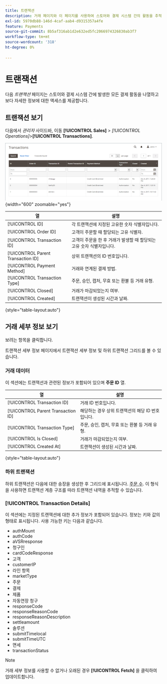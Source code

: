 ```yaml
---
title: 트랜잭션
description: 거래 페이지와 이 페이지를 사용하여 스토어와 결제 시스템 간의 활동을 추적하는 방법에 대해 알아봅니다.
exl-id: 5970db88-146d-4caf-aab4-d9315357a4fe
feature: Payments
source-git-commit: 8b5af316ab1d2e632ed5fc2066974326830ab3f7
workflow-type: tm+mt
source-wordcount: '318'
ht-degree: 0%

---
```


# 트랜잭션

다음 _트랜잭션_ 페이지는 스토어와 결제 시스템 간에 발생한 모든 결제 활동을 나열하고 보다 자세한 정보에 대한 액세스를 제공합니다.

## 트랜잭션 보기

다음에서 _관리자_ 사이드바, 이동 **[!UICONTROL Sales]** > _[!UICONTROL Operations]_>**[!UICONTROL Transactions]**.

![트랜잭션 표](./assets/transactions.png){width="600" zoomable="yes"}

| 열 | 설명 |
|--- |--- |
| [!UICONTROL ID] | 각 트랜잭션에 지정된 고유한 숫자 식별자입니다. |
| [!UICONTROL Order ID] | 고객이 주문할 때 할당되는 고유 식별자. |
| [!UICONTROL Transaction ID] | 고객이 주문을 한 후 거래가 발생할 때 할당되는 고유 숫자 식별자입니다. |
| [!UICONTROL Parent Transaction ID] | 상위 트랜잭션의 ID 번호입니다. |
| [!UICONTROL Payment Method] | 거래와 연계된 결제 방법. |
| [!UICONTROL Transaction Type] | 주문, 승인, 캡처, 무효 또는 환불 등 거래 유형. |
| [!UICONTROL Closed] | 거래가 마감되었는지 여부. |
| [!UICONTROL Created] | 트랜잭션이 생성된 시간과 날짜. |

{style="table-layout:auto"}

## 거래 세부 정보 보기

보려는 항목을 클릭합니다.

트랜잭션 세부 정보 페이지에서 트랜잭션 세부 정보 및 하위 트랜잭션 그리드를 볼 수 있습니다.

### 거래 데이터

이 섹션에는 트랜잭션과 관련된 정보가 포함되어 있으며 **주문 ID** 열.

| 열 | 설명 |
|--- |--- |
| [!UICONTROL Transaction ID] | 거래 ID 번호입니다. |
| [!UICONTROL Parent Transaction ID] | 해당하는 경우 상위 트랜잭션의 해당 ID 번호입니다. |
| [!UICONTROL Transaction Type] | 주문, 승인, 캡처, 무효 또는 환불 등 거래 유형. |
| [!UICONTROL Is Closed] | 거래가 마감되었는지 여부. |
| [!UICONTROL Created At] | 트랜잭션이 생성된 시간과 날짜. |

{style="table-layout:auto"}

### 하위 트랜잭션

하위 트랜잭션은 다음에 대한 송장을 생성한 후 그리드에 표시됩니다. [주문 수](orders.md). 이 형식을 사용하면 트랜잭션 계층 구조를 따라 트랜잭션 내역을 추적할 수 있습니다.

### [!UICONTROL Transaction Details]

이 섹션에는 지정된 트랜잭션에 대한 추가 정보가 포함되어 있습니다. 정보는 키와 값의 형태로 표시됩니다. 사용 가능한 키는 다음과 같습니다.

- authMount
- authCode
- aVSRresponse
- 청구인
- cardCodeResponse
- 고객
- customerIP
- 라인 항목
- marketType
- 주문
- 결제
- 제품
- 자동연장 청구
- responseCode
- responseReasonCode
- responseReasonDescription
- settleamount
- 솔루션
- submitTimelocal
- submitTimeUTC
- 면세
- transactionStatus

>[!NOTE]
>
>거래 세부 정보를 사용할 수 없거나 오래된 경우 **[!UICONTROL Fetch]** 을 클릭하여 업데이트합니다.
